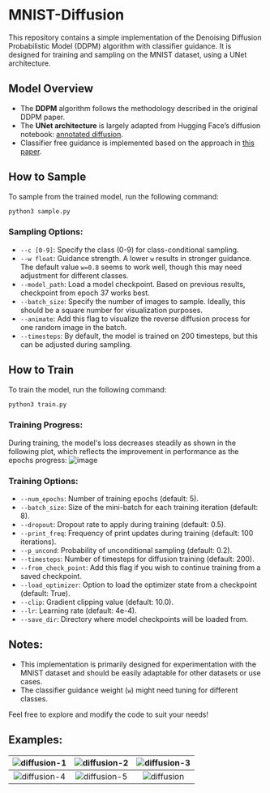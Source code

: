 # MNIST-Diffusion

This repository contains a simple implementation of the Denoising Diffusion Probabilistic Model (DDPM) algorithm with classifier guidance. It is designed for training and sampling on the MNIST dataset, using a UNet architecture.

## Model Overview

- The **DDPM** algorithm follows the methodology described in the original DDPM paper.
- The **UNet architecture** is largely adapted from Hugging Face’s diffusion notebook: [annotated diffusion](https://colab.research.google.com/github/huggingface/notebooks/blob/main/examples/annotated_diffusion.ipynb).
- Classifier free guidance is implemented based on the approach in [this paper](https://arxiv.org/pdf/2207.12598).

## How to Sample

To sample from the trained model, run the following command:
```bash
python3 sample.py
```

### Sampling Options:
- `--c [0-9]`: Specify the class (0-9) for class-conditional sampling.
- `--w float`: Guidance strength. A lower `w` results in stronger guidance. The default value `w=0.8` seems to work well, though this may need adjustment for different classes.
- `--model_path`: Load a model checkpoint. Based on previous results, checkpoint from epoch 37 works best.
- `--batch_size`: Specify the number of images to sample. Ideally, this should be a square number for visualization purposes.
- `--animate`: Add this flag to visualize the reverse diffusion process for one random image in the batch.
- `--timesteps`: By default, the model is trained on 200 timesteps, but this can be adjusted during sampling.

## How to Train

To train the model, run the following command:
```bash
python3 train.py
```

### Training Progress:
During training, the model's loss decreases steadily as shown in the following plot, which reflects the improvement in performance as the epochs progress:
![image](https://github.com/user-attachments/assets/65315b33-251f-4235-8835-8dc42948b9a6)

### Training Options:
- `--num_epochs`: Number of training epochs (default: 5).
- `--batch_size`: Size of the mini-batch for each training iteration (default: 8).
- `--dropout`: Dropout rate to apply during training (default: 0.5).
- `--print_freq`: Frequency of print updates during training (default: 100 iterations).
- `--p_uncond`: Probability of unconditional sampling (default: 0.2).
- `--timesteps`: Number of timesteps for diffusion training (default: 200).
- `--from_check_point`: Add this flag if you wish to continue training from a saved checkpoint.
- `--load_optimizer`: Option to load the optimizer state from a checkpoint (default: True).
- `--clip`: Gradient clipping value (default: 10.0).
- `--lr`: Learning rate (default: 4e-4).
- `--save_dir`: Directory where model checkpoints will be loaded from.

## Notes:
- This implementation is primarily designed for experimentation with the MNIST dataset and should be easily adaptable for other datasets or use cases.
- The classifier guidance weight (`w`) might need tuning for different classes.
  
Feel free to explore and modify the code to suit your needs!

## Examples:

| ![diffusion-1](https://github.com/user-attachments/assets/2fe5770a-d402-4865-8f0c-ec977c7ff20e) | ![diffusion-2](https://github.com/user-attachments/assets/7ee2d08b-15b1-4253-9ff4-a550df7c9668) | ![diffusion-3](https://github.com/user-attachments/assets/ce6ba0b8-33e2-4951-b1c5-90851d9b92c3) |
|:--:|:--:|:--:|
| ![diffusion-4](https://github.com/user-attachments/assets/25eb0b8b-9051-4af9-9518-7436f973d57b) | ![diffusion-5](https://github.com/user-attachments/assets/aa774bb4-597a-46e0-a91e-720c223eb90b) | ![diffusion](https://github.com/user-attachments/assets/e59f2e20-3b2d-472e-af3a-2744d7f7a332) |
